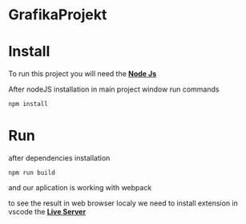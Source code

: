 # GrafikaProjekt
# Install

To run this project you will need the [**Node Js**](https://nodejs.org/download/release/v16.17.0/)

After nodeJS installation in main project window run commands

`npm install` 

# Run

after dependencies installation

`npm run build`

and our aplication is working with webpack

to see the result in web browser localy we need to install extension in vscode the [**Live Server**](https://marketplace.visualstudio.com/items?itemName=ritwickdey.LiveServer)
